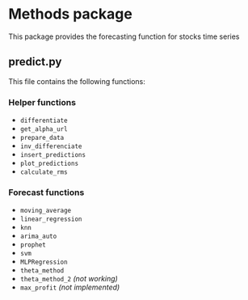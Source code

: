 # Methods package

This package provides the forecasting function for stocks time series

## predict.py

This file contains the following functions:
### Helper functions
- `differentiate`
- `get_alpha_url`
- `prepare_data`
- `inv_differenciate`
- `insert_predictions`
- `plot_predictions`
- `calculate_rms`

### Forecast functions
- `moving_average`
- `linear_regression`
- `knn`
- `arima_auto`
- `prophet`
- `svm`
- `MLPRegression`
- `theta_method`
- `theta_method_2` _(not working)_
- `max_profit` _(not implemented)_
